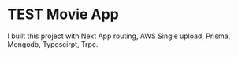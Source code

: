 # TEST Movie App

I built this project with Next App routing, AWS Single upload, Prisma, Mongodb, Typescirpt, Trpc.